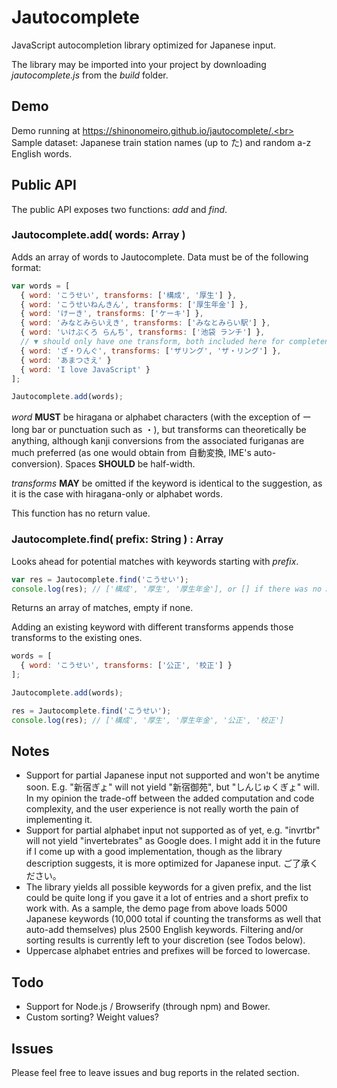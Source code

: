 # Jautocomplete
JavaScript autocompletion library optimized for Japanese input.

The library may be imported into your project by downloading <i>jautocomplete.js</i> from the <i>build</i> folder.

## Demo
Demo running at https://shinonomeiro.github.io/jautocomplete/.<br>
Sample dataset: Japanese train station names (up to た) and random a-z English words.

## Public API
The public API exposes two functions: <i>add</i> and <i>find</i>.

### Jautocomplete.add( words: Array )
Adds an array of words to Jautocomplete. Data must be of the following format:

```javascript
var words = [
  { word: 'こうせい', transforms: ['構成', '厚生'] },
  { word: 'こうせいねんきん', transforms: ['厚生年金'] },
  { word: 'けーき', transforms: ['ケーキ'] },
  { word: 'みなとみらいえき', transforms: ['みなとみらい駅'] },
  { word: 'いけぶくろ らんち', transforms: ['池袋 ランチ'] },
  // ▼ should only have one transform, both included here for completeness
  { word: 'ざ・りんぐ', transforms: ['ザリング', 'ザ・リング'] },
  { word: 'あまつさえ' }
  { word: 'I love JavaScript' }
];

Jautocomplete.add(words);
```

<i>word</i> <b>MUST</b> be hiragana or alphabet characters (with the exception of ー long bar or punctuation such as ・), but transforms can theoretically be anything, although kanji conversions from the associated furiganas are much preferred (as one would obtain from 自動変換, IME's auto-conversion). Spaces <b>SHOULD</b> be half-width.

<i>transforms</i> <b>MAY</b> be omitted if the keyword is identical to the suggestion, as it is the case with hiragana-only or alphabet words.

This function has no return value.

### Jautocomplete.find( prefix: String ) : Array
Looks ahead for potential matches with keywords starting with <i>prefix</i>.

```javascript
var res = Jautocomplete.find('こうせい');
console.log(res); // ['構成', '厚生', '厚生年金'], or [] if there was no match.
```

Returns an array of matches, empty if none.

Adding an existing keyword with different transforms appends those transforms to the existing ones.

```javascript
words = [
  { word: 'こうせい', transforms: ['公正', '校正'] }
];

Jautocomplete.add(words);

res = Jautocomplete.find('こうせい');
console.log(res); // ['構成', '厚生', '厚生年金', '公正', '校正']
```

## Notes
- Support for partial Japanese input not supported and won't be anytime soon. E.g. "新宿ぎょ" will not yield "新宿御苑", but "しんじゅくぎょ" will. In my opinion the trade-off between the added computation and code complexity, and the user experience is not really worth the pain of implementing it.
- Support for partial alphabet input not supported as of yet, e.g. "invrtbr" will not yield "invertebrates" as Google does. I might add it in the future if I come up with a good implementation, though as the library description suggests, it is more optimized for Japanese input. ご了承ください。
- The library yields all possible keywords for a given prefix, and the list could be quite long if you gave it a lot of entries and a short prefix to work with. As a sample, the demo page from above loads 5000 Japanese keywords (10,000 total if counting the transforms as well that auto-add themselves) plus 2500 English keywords. Filtering and/or sorting results is currently left to your discretion (see Todos below).
- Uppercase alphabet entries and prefixes will be forced to lowercase.

## Todo
- Support for Node.js / Browserify (through npm) and Bower.
- Custom sorting? Weight values?

## Issues
Please feel free to leave issues and bug reports in the related section.
